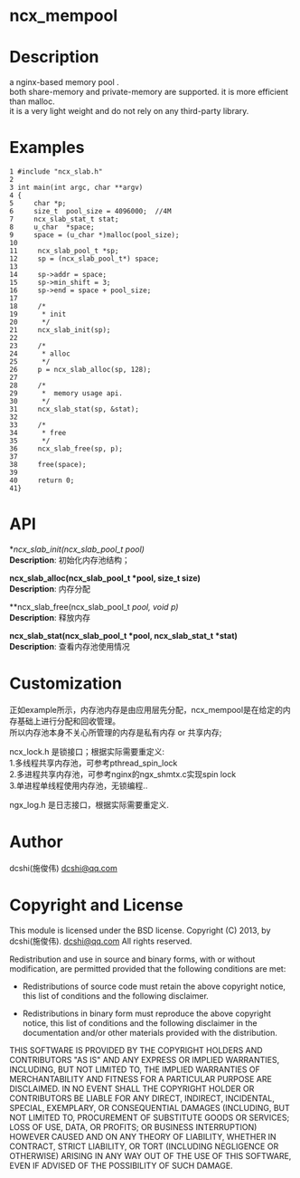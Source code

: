 ncx_mempool
======================

Description
===========

a nginx-based memory pool . <br/>
both share-memory and private-memory are supported. it is more efficient than malloc.<br/>
it is a very light weight and do not rely on any third-party library.

Examples
========

    1 #include "ncx_slab.h" 
    2 
    3 int main(int argc, char **argv)
    4 {
    5     char *p;                                                                                                               
    6     size_t  pool_size = 4096000;  //4M                                                                                     
    7     ncx_slab_stat_t stat;                                                                                                  
    8     u_char  *space;                                                                                                        
    9     space = (u_char *)malloc(pool_size);                                                                                   
    10                                                                                                                            
    11     ncx_slab_pool_t *sp;                                                                                                   
    12     sp = (ncx_slab_pool_t*) space;                                                                                         
    13                                                                                                                            
    14     sp->addr = space;                                                                                                      
    15     sp->min_shift = 3;                                                                                                     
    16     sp->end = space + pool_size;                                                                                           
    17                                                                                                                            
    18     /*                                                                                                                     
    19      * init                                                                                                                
    20      */                                                                                                                    
    21     ncx_slab_init(sp);                                                                                                     
    22                                                                                                                            
    23     /*                                                                                                                     
    24      * alloc                                                                                                               
    25      */                                                                                                                    
    26     p = ncx_slab_alloc(sp, 128);                                                                                           
    27                                                                                                                            
    28     /*                                                                                                                     
    29      *  memory usage api. 
    30      */                                                                                                                    
    31     ncx_slab_stat(sp, &stat);                                                                                              
    32                                                                                                                            
    33     /*                                                                                                                     
    34      * free                                                                                                                
    35      */                                                                                                                    
    36     ncx_slab_free(sp, p);                                                                                                  
    37                                                                                                                            
    38     free(space);                                                                                                           
    39                                                                                                                            
    40     return 0;
    41} 
   
API
===
**ncx_slab_init(ncx_slab_pool_t *pool)** <br/>
**Description**: 初始化内存池结构；

**ncx_slab_alloc(ncx_slab_pool_t *pool, size_t size)**<br/>
**Description**: 内存分配

**ncx_slab_free(ncx_slab_pool_t *pool, void *p)** <br/>
**Description**: 释放内存

**ncx_slab_stat(ncx_slab_pool_t *pool, ncx_slab_stat_t *stat)**<br/>
**Description**: 查看内存池使用情况

Customization
=============
正如example所示，内存池内存是由应用层先分配，ncx_mempool是在给定的内存基础上进行分配和回收管理。 <br/>
所以内存池本身不关心所管理的内存是私有内存 or 共享内存; 

ncx_lock.h 是锁接口；根据实际需要重定义: <br/>
1.多线程共享内存池，可参考pthread_spin_lock <br/>
2.多进程共享内存池，可参考nginx的ngx_shmtx.c实现spin lock <br/>
3.单进程单线程使用内存池，无锁编程..

ngx_log.h 是日志接口，根据实际需要重定义.

Author
======
dcshi(施俊伟) <dcshi@qq.com>

Copyright and License
=====================
This module is licensed under the BSD license.
Copyright (C) 2013, by dcshi(施俊伟). <dcshi@qq.com>
All rights reserved.

Redistribution and use in source and binary forms, with or without modification, are permitted provided that the following conditions are met:

  * Redistributions of source code must retain the above copyright notice, this list of conditions and the following disclaimer.

  * Redistributions in binary form must reproduce the above copyright notice, this list of conditions and 
      the following disclaimer in the documentation and/or other materials provided with the distribution.

THIS SOFTWARE IS PROVIDED BY THE COPYRIGHT HOLDERS AND CONTRIBUTORS "AS IS" AND ANY EXPRESS OR IMPLIED WARRANTIES, 
INCLUDING, BUT NOT LIMITED TO, THE IMPLIED WARRANTIES OF MERCHANTABILITY AND FITNESS FOR A PARTICULAR PURPOSE ARE DISCLAIMED. 
IN NO EVENT SHALL THE COPYRIGHT HOLDER OR CONTRIBUTORS BE LIABLE FOR ANY DIRECT, INDIRECT, INCIDENTAL, SPECIAL, EXEMPLARY, 
OR CONSEQUENTIAL DAMAGES (INCLUDING, BUT NOT LIMITED TO, PROCUREMENT OF SUBSTITUTE GOODS OR SERVICES; LOSS OF USE, DATA, OR PROFITS; 
OR BUSINESS INTERRUPTION) HOWEVER CAUSED AND ON ANY THEORY OF LIABILITY, WHETHER IN CONTRACT, STRICT LIABILITY, 
OR TORT (INCLUDING NEGLIGENCE OR OTHERWISE) ARISING IN ANY WAY OUT OF THE USE OF THIS SOFTWARE, EVEN IF ADVISED OF THE POSSIBILITY OF SUCH DAMAGE.

